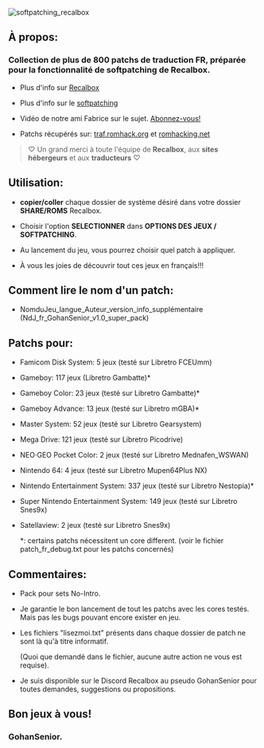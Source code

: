 [//]: <> (This readme is in the markdown format. Please preview in a markdown parser.)

![softpatching_recalbox](https://github.com/user-attachments/assets/573576f2-dbea-41dd-ab03-7fae07353810)

## À propos:

### Collection de plus de 800 patchs de traduction FR, préparée pour la fonctionnalité de softpatching de Recalbox.

- Plus d'info sur [Recalbox](https://www.recalbox.com/fr/ "recalbox.com")

- Plus d'info sur le [softpatching](https://wiki.recalbox.com/fr/basic-usage/features/softpatching "wiki.recalbox.com")

- Vidéo de notre ami Fabrice sur le sujet. [Abonnez-vous!](https://youtu.be/z6rdZ0jpSvs?si=ZQ6eWgdMe-Me4O7T "Chaine Youtube Recalbox")

- Patchs récupérés sur: [traf.romhack.org](https://traf.romhack.org/) et [romhacking.net](https://www.romhacking.net/)

>♡ Un grand merci à toute l'équipe de **Recalbox**, aux **sites hébergeurs** et aux **traducteurs** ♡

## Utilisation:

- **copier/coller** chaque dossier de système désiré dans votre dossier **SHARE/ROMS** Recalbox.

- Choisir l'option **SELECTIONNER** dans **OPTIONS DES JEUX / SOFTPATCHING**.

- Au lancement du jeu, vous pourrez choisir quel patch à appliquer.

- À vous les joies de découvrir tout ces jeux en français!!!

## Comment lire le nom d'un patch:

- NomduJeu_langue_Auteur_version_info_supplémentaire (NdJ_fr_GohanSenior_v1.0_super_pack)

## Patchs pour:

- Famicom Disk System: 5 jeux (testé sur Libretro FCEUmm)

- Gameboy: 117 jeux (Libretro Gambatte)*

- Gameboy Color: 23 jeux (testé sur Libretro Gambatte)*

- Gameboy Advance: 13 jeux (testé sur Libretro mGBA)*

- Master System: 52 jeux (testé sur Libretro Gearsystem)

- Mega Drive: 121 jeux (testé sur Libretro Picodrive)

- NEO·GEO Pocket Color: 2 jeux (testé sur Libretro Mednafen_WSWAN)

- Nintendo 64: 4 jeux (testé sur Libretro Mupen64Plus NX)

- Nintendo Entertainment System: 337 jeux (testé sur Libretro Nestopia)*

- Super Nintendo Entertainment System: 149 jeux (testé sur Libretro Snes9x)

- Satellaview: 2 jeux (testé sur Libretro Snes9x)

	*: certains patchs nécessitent un core different. (voir le fichier patch_fr_debug.txt pour les patchs concernés) 

## Commentaires:

- Pack pour sets No-Intro.

- Je garantie le bon lancement de tout les patchs avec les cores testés. Mais pas les bugs pouvant encore exister en jeu.

- Les fichiers "lisezmoi.txt" présents dans chaque dossier de patch ne sont là qu'à titre informatif.

	(Quoi que demandé dans le fichier, aucune autre action ne vous est requise).

- Je suis disponible sur le Discord Recalbox au pseudo GohanSenior pour toutes demandes, suggestions ou propositions.
  
## Bon jeux à vous!

### GohanSenior.
